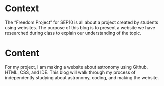# Context
The “Freedom Project” for SEP10 is all about a project created by students using websites. The purpose of this blog is to present a website we have researched during class to explain our understanding of the topic.

# Content
For my project, I am making a website about astronomy using Github, HTML, CSS, and IDE. This blog will walk through my process of independently studying about astronomy, coding, and making the website.
